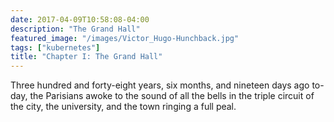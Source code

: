 ```yaml
---
date: 2017-04-09T10:58:08-04:00
description: "The Grand Hall"
featured_image: "/images/Victor_Hugo-Hunchback.jpg"
tags: ["kubernetes"]
title: "Chapter I: The Grand Hall"
---
```


Three hundred and forty-eight years, six months, and nineteen days ago
to-day, the Parisians awoke to the sound of all the bells in the triple
circuit of the city, the university, and the town ringing a full peal.

